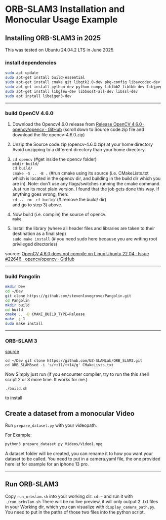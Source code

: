 # ORB-SLAM3 Installation and Monocular Usage Example

## Installing ORB-SLAM3 in 2025

This was tested on Ubuntu 24.04.2 LTS in June 2025.

### install dependencies

```bash
sudo apt update
sudo apt-get install build-essential
sudo apt-get install cmake git libgtk2.0-dev pkg-config libavcodec-dev libavformat-dev libswscale-dev
sudo apt-get install python-dev python-numpy libtbb2 libtbb-dev libjpeg-dev libpng-dev libtiff-dev libdc1394-22-dev libjasper-dev
sudo apt-get install libglew-dev libboost-all-dev libssl-dev
sudo apt install libeigen3-dev
```

---

### build OpenCV 4.6.0

1. Download the Opencv4.6.0 release from [Release OpenCV 4.6.0 · opencv/opencv · GitHub](https://github.com/opencv/opencv/releases/tag/4.6.0) (scroll down to Source code.zip file and download the file opencv-4.6.0.zip)

2. Unzip the Source code.zip (opencv-4.6.0.zip) at your home directory  
   Avoid unzipping to a different directory than your home directory.

3. `cd opencv` (#get inside the opencv folder)  
   `mkdir build/`  
   `cd build/`  
   `cmake -S .. -B .` (#run cmake using its source (i.e. CMakeLists.txt 
   which is located in the opencv dir, and building in the build dir which 
   you are in). Note: don't use any flags/switches running the cmake 
   command. Just run its most plain version. I found that the job gets done
   this way. If anything goes wrong, then:  
   `cd .. ` 
   `rm -rf build/` (# remove the build/ dir)  
   and go to step 3) above.

4. Now build (i.e. compile) the source of opencv.  
   `make`

5. Install the library (where all header files and libraries are taken to their destination as a final step)  
   `sudo make install` (# you need sudo here because you are writing root privileged directories)

source: [OpenCV 4.6.0 does not compile on Linux Ubuntu 22.04 · Issue #22646 · opencv/opencv · GitHub](https://github.com/opencv/opencv/issues/22646)

---

### build Pangolin

```bash
mkdir Dev
cd ~/Dev
git clone https://github.com/stevenlovegrove/Pangolin.git
cd Pangolin 
mkdir build 
cd build 
cmake .. -D CMAKE_BUILD_TYPE=Release 
make -j 1 
sudo make install
```

---

### ORB-SLAM 3

[source](https://gist.github.com/bharath5673/4295e666cbe654a83226a2549a972c4f#orb-slam-3)

```shell
cd ~/Dev git clone https://github.com/UZ-SLAMLab/ORB_SLAM3.git 
cd ORB_SLAM3sed -i 's/++11/++14/g' CMakeLists.txt
```

Now Simply just run (if you encounter compiler, try to run the this shell script 2 or 3 more time. It works for me.)

```shell
./build.sh
```

to install

## Create a dataset from a monocular Video

Run  `prepare_dataset.py` with your videopath.

For Example:

```bash
python3 prepare_dataset.py Videos/Video1.mpg
```

A dataset folder will be created, you can rename it to how you want your dataset to be called.
You need to put in a camera.yaml file, the one provided here ist for example for an iphone 13 pro.

---

## Run ORB-SLAM3

Copy `run_orbslam.sh` into your working dir: `cd ~` and run it with `./run_orbslam.sh`
There will be no live preview, it will only output 2 .txt files in your Working dir, which you can visualize with `display_camera_path.py`.
You need to put in the paths of those two files into the python script.
